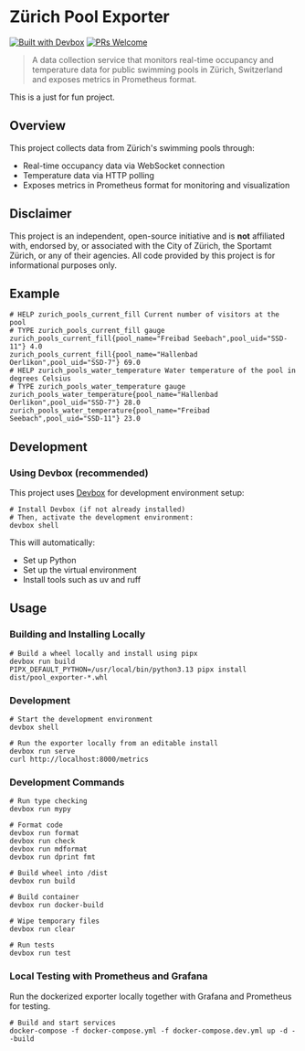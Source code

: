 # Zürich Pool Exporter

[![Built with Devbox](https://www.jetify.com/img/devbox/shield_galaxy.svg)](https://www.jetify.com/devbox/docs/contributor-quickstart/)
[![PRs Welcome](https://img.shields.io/badge/PRs-welcome-brightgreen.svg?style=flat-square)](https://kentcdodds.github.io/makeapullrequest.com/)

> A data collection service that monitors real-time occupancy and temperature data for public swimming pools in Zürich, Switzerland and exposes metrics in Prometheus format.

This is a just for fun project.

## Overview

This project collects data from Zürich's swimming pools through:

- Real-time occupancy data via WebSocket connection
- Temperature data via HTTP polling
- Exposes metrics in Prometheus format for monitoring and visualization

## Disclaimer

This project is an independent, open-source initiative and is **not**
affiliated with, endorsed by, or associated with the City of Zürich,
the Sportamt Zürich, or any of their agencies.
All code provided by this project is for informational purposes only.

## Example

```
# HELP zurich_pools_current_fill Current number of visitors at the pool
# TYPE zurich_pools_current_fill gauge
zurich_pools_current_fill{pool_name="Freibad Seebach",pool_uid="SSD-11"} 4.0
zurich_pools_current_fill{pool_name="Hallenbad Oerlikon",pool_uid="SSD-7"} 69.0
# HELP zurich_pools_water_temperature Water temperature of the pool in degrees Celsius
# TYPE zurich_pools_water_temperature gauge
zurich_pools_water_temperature{pool_name="Hallenbad Oerlikon",pool_uid="SSD-7"} 28.0
zurich_pools_water_temperature{pool_name="Freibad Seebach",pool_uid="SSD-11"} 23.0
```

## Development

### Using Devbox (recommended)

This project uses [Devbox](https://jetify.com/devbox/) for development environment setup:

```shell script
# Install Devbox (if not already installed)
# Then, activate the development environment:
devbox shell
```

This will automatically:

- Set up Python
- Set up the virtual environment
- Install tools such as uv and ruff

## Usage

### Building and Installing Locally

```shell script
# Build a wheel locally and install using pipx
devbox run build
PIPX_DEFAULT_PYTHON=/usr/local/bin/python3.13 pipx install dist/pool_exporter-*.whl 
```

### Development

```shell script
# Start the development environment
devbox shell

# Run the exporter locally from an editable install 
devbox run serve
curl http://localhost:8000/metrics
```

### Development Commands

```shell script
# Run type checking
devbox run mypy

# Format code
devbox run format
devbox run check
devbox run mdformat
devbox run dprint fmt

# Build wheel into /dist
devbox run build

# Build container
devbox run docker-build

# Wipe temporary files
devbox run clear

# Run tests
devbox run test
```

### Local Testing with Prometheus and Grafana

Run the dockerized exporter locally together with Grafana and Prometheus
for testing.

```shell script
# Build and start services
docker-compose -f docker-compose.yml -f docker-compose.dev.yml up -d --build
```
